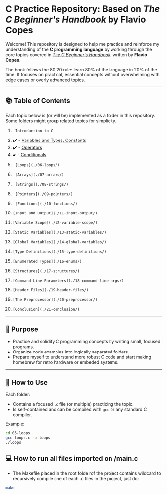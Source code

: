 # C Practice Repository: Based on *The C Beginner's Handbook* by Flavio Copes

Welcome! This repository is designed to help me practice and reinforce my understanding of the **C programming language** by working through the core topics covered in [*The C Beginner's Handbook*](https://www.freecodecamp.org/news/the-c-beginners-handbook/), written by **Flavio Copes**.

The book follows the 80/20 rule: learn 80% of the language in 20% of the time. It focuses on practical, essential concepts without overwhelming with edge cases or overly advanced topics.

---

## 📚 Table of Contents

Each topic below is (or will be) implemented as a folder in this repository. Some folders might group related topics for simplicity.

1.      Introduction to C
2.  ✔️ - [Variables and Types, Constants](./02-variables-types-03-constants/)
3.  ✔️ - [Operators](./04-operators/)
4.  🖝 - [Conditionals](./05-conditionals/)
5.      [Loops](./06-loops/)
6.      [Arrays](./07-arrays/)
7.      [Strings](./08-strings/)
8.      [Pointers](./09-pointers/)
9.      [Functions](./10-functions/)
10.     [Input and Output](./11-input-output/)
11.     [Variable Scope](./12-variable-scope/)
12.     [Static Variables](./13-static-variables/)
13.     [Global Variables](./14-global-variables/)
14.     [Type Definitions](./15-type-definitions/)
15.     [Enumerated Types](./16-enums/)
16.     [Structures](./17-structures/)
17.     [Command Line Parameters](./18-command-line-args/)
18.     [Header Files](./19-header-files/)
19.     [The Preprocessor](./20-preprocessor/)
20.     [Conclusion](./21-conclusion/)


---

## 🎯 Purpose

- Practice and solidify C programming concepts by writing small, focused programs.
- Organize code examples into logically separated folders.
- Prepare myself to understand more robust C code and start making homebrew for retro hardware or embeded systems.

---

## 🔧 How to Use

Each folder:
- Contains a focused `.c` file (or multiple) practicing the topic.
- Is self-contained and can be compiled with `gcc` or any standard C compiler.

Example:
```bash
cd 05-loops
gcc loops.c -o loops
./loops
```
## 💻 How to run all files imported on /main.c
- The Makefile placed in the root folde rof the project contains wildcard to recursively compile one of each .c files in the project, just do:
```bash
make
```
 
